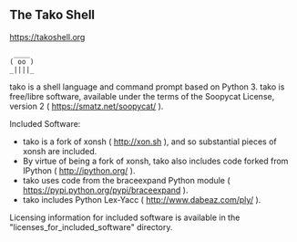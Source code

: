 ## The Tako Shell

https://takoshell.org

```nohighlight
 ____
( oo )
_||||_
```

tako is a shell language and command prompt based on Python 3.  tako is free/libre software, available under the terms of the Soopycat License, version 2 ( https://smatz.net/soopycat/ ).


Included Software:
* tako is a fork of xonsh ( http://xon.sh ), and so substantial pieces of xonsh are included.
* By virtue of being a fork of xonsh, tako also includes code forked from IPython ( http://ipython.org/ ).
* tako uses code from the braceexpand Python module ( https://pypi.python.org/pypi/braceexpand ).
* tako includes Python Lex-Yacc ( http://www.dabeaz.com/ply/ ).

Licensing information for included software is available in the "licenses_for_included_software" directory.
